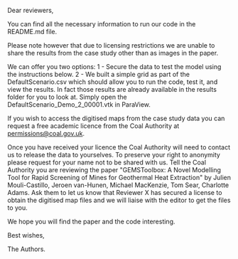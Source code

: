 Dear reviewers,

You can find all the necessary information to run our code in the README.md file.

Please note however that due to licensing restrictions we are unable to share the
results from the case study other than as images in the paper.

We can offer you two options:
   1 - Secure the data to test the model using the instructions below.
   2 - We built a simple grid as part of the DefaultScenario.csv which should
   allow you to run the code, test it, and view the results. In fact those results
     are already available in the results folder for you to look at. Simply open the
     DefaultScenario_Demo_2_00001.vtk in ParaView.

If you wish to access the digitised maps from the case study data you can request
a free academic licence from the Coal Authority at permissions@coal.gov.uk.

Once you have received your licence the Coal Authority will need to contact us to
release the data to yourselves. To preserve your right to anonymity please request
for your name not to be shared with us. Tell the Coal Authority you are reviewing
the paper "GEMSToolbox: A Novel Modelling Tool for Rapid
Screening of Mines for Geothermal Heat Extraction" by Julien Mouli-Castillo,
Jeroen van-Hunen, Michael MacKenzie, Tom Sear, Charlotte Adams. Ask them to let us
know that Reviewer X has secured a license to obtain the digitised map files
and we will liaise with the editor to get the files to you.

We hope you will find the paper and the code interesting.

Best wishes,

The Authors.
